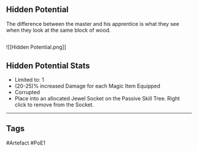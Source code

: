 ## Hidden Potential
The difference between the master and his apprentice
is what they see when they look at the same block of wood.
##
![[Hidden Potential.png]]
## Hidden Potential Stats
- Limited to: 1
- (20-25)% increased Damage for each Magic Item Equipped
- Corrupted
- Place into an allocated Jewel Socket on the Passive Skill Tree. Right click to remove from the Socket.


---
## Tags
#Artefact
#PoE1